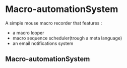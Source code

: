 # Macro-automationSystem
A simple mouse macro recorder that features :
* a macro looper
* macro sequence scheduler(trough a meta language)
* an email notifications system
## Macro-automationSystem

